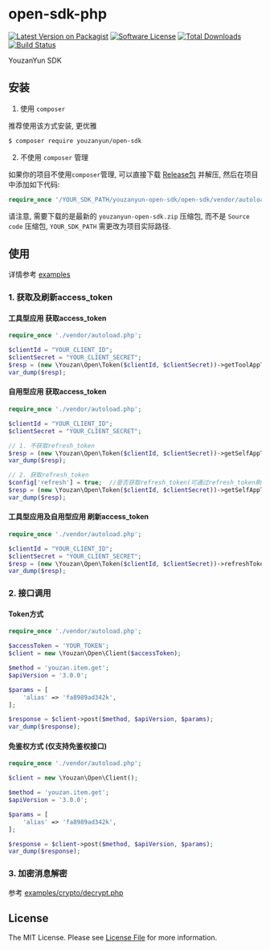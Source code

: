 # open-sdk-php

[![Latest Version on Packagist][ico-version]][link-packagist]
[![Software License][ico-license]](LICENSE.md)
[![Total Downloads][ico-downloads]][link-downloads]
[![Build Status][ico-travis]][link-travis]


YouzanYun SDK


## 安装

1. 使用 `composer`  

推荐使用该方式安装, 更优雅  

``` bash
$ composer require youzanyun/open-sdk
```

2. 不使用 `composer` 管理  

如果你的项目不使用`composer`管理, 可以直接下载 [Release包](https://github.com/youzan/open-sdk-php/releases) 并解压, 然后在项目中添加如下代码:  

``` php
require_once '/YOUR_SDK_PATH/youzanyun-open-sdk/open-sdk/vendor/autoload.php';
``` 

请注意, 需要下载的是最新的 `youzanyun-open-sdk.zip` 压缩包, 而不是 `Source code` 压缩包, `YOUR_SDK_PATH` 需更改为项目实际路径.   


## 使用

详情参考 [examples](examples)

### 1. 获取及刷新access_token

#### 工具型应用 获取access_token
``` php
require_once './vendor/autoload.php';

$clientId = "YOUR_CLIENT_ID";
$clientSecret = "YOUR_CLIENT_SECRET";
$resp = (new \Youzan\Open\Token($clientId, $clientSecret))->getToolAppToken('YOUR_CODE');
var_dump($resp);
```

#### 自用型应用 获取access_token
``` php
require_once './vendor/autoload.php';

$clientId = "YOUR_CLIENT_ID";
$clientSecret = "YOUR_CLIENT_SECRET";

// 1. 不获取refresh_token
$resp = (new \Youzan\Open\Token($clientId, $clientSecret))->getSelfAppToken('YOUR_KDT_ID');
var_dump($resp);

// 2. 获取refresh_token
$config['refresh'] = true;  //是否获取refresh_token(可通过refresh_token刷新token)
$resp = (new \Youzan\Open\Token($clientId, $clientSecret))->getSelfAppToken('YOUR_KDT_ID', $config);
var_dump($resp);
```

#### 工具型应用及自用型应用 刷新access_token
```php
require_once './vendor/autoload.php';

$clientId = "YOUR_CLIENT_ID";
$clientSecret = "YOUR_CLIENT_SECRET";
$resp = (new \Youzan\Open\Token($clientId, $clientSecret))->refreshToken('YOUR_REFRESH_TOKEN');
var_dump($resp);
```

### 2. 接口调用

#### Token方式
``` php
require_once './vendor/autoload.php';

$accessToken = 'YOUR_TOKEN';
$client = new \Youzan\Open\Client($accessToken);

$method = 'youzan.item.get';
$apiVersion = '3.0.0';

$params = [
    'alias' => 'fa8989ad342k',
];

$response = $client->post($method, $apiVersion, $params);
var_dump($response);
```

#### 免鉴权方式 (仅支持免鉴权接口)
``` php
require_once './vendor/autoload.php';

$client = new \Youzan\Open\Client();

$method = 'youzan.item.get';
$apiVersion = '3.0.0';

$params = [
    'alias' => 'fa8989ad342k',
];

$response = $client->post($method, $apiVersion, $params);
var_dump($response);
```

### 3. 加密消息解密

参考 [examples/crypto/decrypt.php](examples/crypto/decrypt.php)


## License

The MIT License. Please see [License File](LICENSE) for more information.

[ico-version]: https://img.shields.io/packagist/v/youzanyun/open-sdk.svg?style=flat-square
[ico-license]: https://img.shields.io/badge/license-MIT-brightgreen.svg?style=flat-square
[ico-downloads]: https://img.shields.io/packagist/dt/youzanyun/open-sdk.svg?style=flat-square
[ico-travis]: https://api.travis-ci.org/youzan/open-sdk-php.svg

[link-packagist]: https://packagist.org/packages/youzanyun/open-sdk
[link-downloads]: https://packagist.org/packages/youzanyun/open-sdk
[link-travis]: https://travis-ci.org/youzan/open-sdk-php
